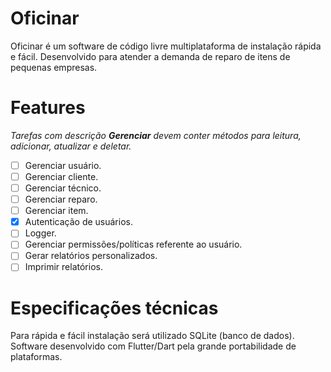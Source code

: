 # Oficinar

Oficinar é um software de código livre multiplataforma de instalação rápida e fácil. Desenvolvido para atender a demanda de reparo de itens de pequenas empresas.

# Features
*Tarefas com descrição **Gerenciar** devem conter métodos para leitura, adicionar, atualizar e deletar.*

- [ ] Gerenciar usuário.
- [ ] Gerenciar cliente.
- [ ] Gerenciar técnico.
- [ ] Gerenciar reparo.
- [ ] Gerenciar item.
- [x] Autenticação de usuários.
- [ ] Logger.
- [ ] Gerenciar permissões/políticas referente ao usuário.
- [ ] Gerar relatórios personalizados.
- [ ] Imprimir relatórios.

# Especificações técnicas
Para rápida e fácil instalação será utilizado SQLite (banco de dados). Software desenvolvido com Flutter/Dart pela grande portabilidade de plataformas. 